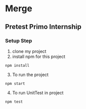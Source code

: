 # Merge
## Pretest Primo Internship
### Setup Step
1. clone my project<br/>
2. install npm for this project
```
npm install
```
3. To run the project
```
npm start
```
4. To run UnitTest in project
```
npm test
```
